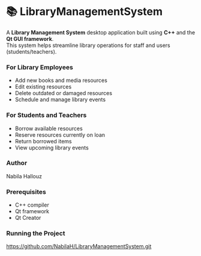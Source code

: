 # 📚 LibraryManagementSystem

A **Library Management System** desktop application built using **C++** and the **Qt GUI framework**.  
This system helps streamline library operations for staff and users (students/teachers).

### For Library Employees
- Add new books and media resources
- Edit existing resources
- Delete outdated or damaged resources
- Schedule and manage library events

### For Students and Teachers
- Borrow available resources
- Reserve resources currently on loan
- Return borrowed items
- View upcoming library events
  
### Author
Nabila Hallouz

### Prerequisites
- C++ compiler 
- Qt framework 
- Qt Creator 

### Running the Project

   https://github.com/NabilaH/LibraryManagementSystem.git


